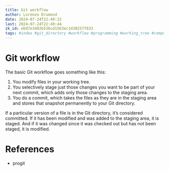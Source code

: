 ```yaml
---
title: Git workflow
author: Lorenzo Drumond
date: 2024-07-24T22:49:22
last: 2024-07-24T22:49:44
zk_id: eb97e3402b536cd1563ec1438257f833
tags: #index #git_directory #workflow #programming #working_tree #computer_science #github #git #states #primeagen
---
```



# Git workflow
The basic Git workflow goes something like this:

1. You modify files in your working tree.
2. You selectively stage just those changes you want to be
part of your next
   commit, which adds only those changes to the staging
area.
3. You do a commit, which takes the files as they are in
the staging area and
   stores that snapshot permanently to your Git directory.

If a particular version of a file is in the Git directory,
it’s considered committed. If it has been
modified and was added to the staging area, it is staged.
And if it was changed since it was checked
out but has not been staged, it is modified.

# References
- progit
